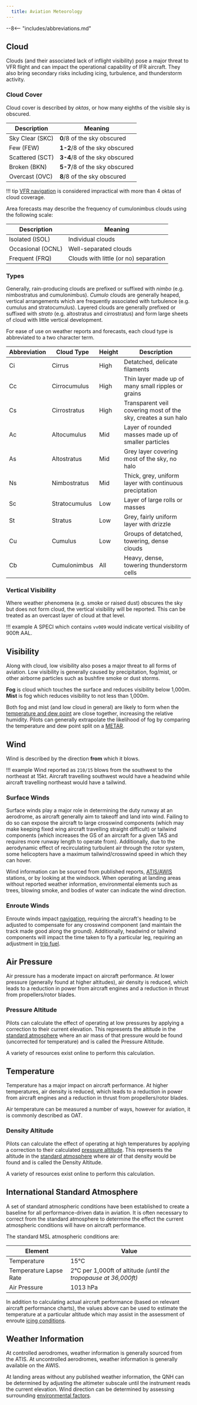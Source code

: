 ```yaml
---
  title: Aviation Meteorology
---
```


--8<-- "includes/abbreviations.md"

## Cloud
Clouds (and their associated lack of inflight visibility) pose a major threat to VFR flight and can impact the operational capability of IFR aircraft. They also bring secondary risks including icing, turbulence, and thunderstorm activity.

### Cloud Cover
Cloud cover is described by *oktas*, or how many eighths of the visible sky is obscured.

| Description | Meaning |
| ---- | ---- |
| Sky Clear (SKC) | **0**/8 of the sky obscured |
| Few (FEW) | **1-2**/8 of the sky obscured |
| Scattered (SCT) | **3-4**/8 of the sky obscured |
| Broken (BKN) | **5-7**/8 of the sky obscured |
| Overcast (OVC) | **8**/8 of the sky obscured |

!!! tip
    [VFR navigation](../navigation/vfrnavigation.md) is considered impractical with more than 4 oktas of cloud coverage.

Area forecasts may describe the frequency of cumulonimbus clouds using the following scale:

| Description | Meaning |
| ---- | ---- |
| Isolated (ISOL) | Individual clouds |
| Occasional (OCNL) | Well-separated clouds |
| Frequent (FRQ) | Clouds with little (or no) separation |

### Types
Generally, rain-producing clouds are prefixed or suffixed with *nimbo* (e.g. nimbostratus and cumulonimbus). *Cumulo* clouds are generally heaped, vertical arrangements which are frequently associated with turbulence (e.g. cumulus and stratocumulus). Layered clouds are generally prefixed or suffixed with *strato* (e.g. altostratus and cirrostratus) and form large sheets of cloud with little vertical development.

For ease of use on weather reports and forecasts, each cloud type is abbreviated to a two character term.

| Abbreviation | Cloud Type | Height | Description |
| --- | --- | --- | --- |
| Ci | Cirrus | High | Detatched, delicate filaments |
| Cc | Cirrocumulus | High | Thin layer made up of many small ripples or grains |
| Cs | Cirrostratus | High | Transparent veil covering most of the sky, creates a sun halo |
| Ac | Altocumulus | Mid | Layer of rounded masses made up of smaller particles |
| As | Altostratus | Mid | Grey layer covering most of the sky, no halo |
| Ns | Nimbostratus | Mid | Thick, grey, uniform layer with continuous preciptation |
| Sc | Stratocumulus | Low | Layer of large rolls or masses |
| St | Stratus | Low | Grey, fairly uniform layer with drizzle |
| Cu | Cumulus | Low | Groups of detatched, towering, dense clouds |
| Cb | Cumulonimbus | All | Heavy, dense, towering thunderstorm cells |

### Vertical Visibility
Where weather phenomena (e.g. smoke or raised dust) obscures the sky but does not form cloud, the vertical visibility will be reported. This can be treated as an overcast layer of cloud at that level.

!!! example
    A SPECI which contains `vv009` would indicate vertical visibility of 900ft AAL.

## Visibility
Along with cloud, low visibility also poses a major threat to all forms of aviation. Low visibility is generally caused by precipitation, fog/mist, or other airborne particles such as bushfire smoke or dust storms.

**Fog** is cloud which touches the surface and reduces visibility below 1,000m. **Mist** is fog which reduces visibility to not less than 1,000m.

Both fog and mist (and low cloud in general) are likely to form when the [temperature and dew point](#temperature) are close together, increasing the relative humidity. Pilots can generally extrapolate the likelihood of fog by comparing the temperature and dew point split on a [METAR](./forecastsandreports.md#metar).

## Wind
Wind is described by the direction **from** which it blows.

!!! example
    Wind reported as `210/15` blows from the southwest to the northeast at 15kt. Aircraft travelling southwest would have a headwind while aircraft travelling northeast would have a tailwind.

### Surface Winds
Surface winds play a major role in determining the duty runway at an aerodrome, as aircraft generally aim to takeoff and land into wind. Failing to do so can expose the aircraft to large crosswind components (which may make keeping fixed wing aircraft travelling straight difficult) or tailwind components (which increases the GS of an aircraft for a given TAS and requires more runway length to operate from). Additionally, due to the aerodynamic effect of recirculating turbulent air through the rotor system, some helicopters have a maximum tailwind/crosswind speed in which they can hover.

Wind information can be sourced from published reports, [ATIS/AWIS](#weather-information) stations, or by looking at the windsock. When operating at landing areas without reported weather information, environmental elements such as trees, blowing smoke, and bodies of water can indicate the wind direction.

### Enroute Winds
Enroute winds impact [navigation](../navigation/vfrnavigation.md), requiring the aircraft's heading to be adjusted to compensate for any crosswind component (and maintain the track made good along the ground). Additionally, headwind or tailwind components will impact the time taken to fly a particular leg, requiring an adjustment in [trip fuel](../flight-planning/fuelplanning.md#flighttrip-fuel).

## Air Pressure
Air pressure has a moderate impact on aircraft performance. At lower pressure (generally found at higher altitudes), air density is reduced, which leads to a reduction in power from aircraft engines and a reduction in thrust from propellers/rotor blades.

### Pressure Altitude
Pilots can calculate the effect of operating at low pressures by applying a correction to their current elevation. This represents the altitude in the [standard atmosphere](#international-standard-atmosphere) where an air mass of that pressure would be found (uncorrected for temperature) and is called the Pressure Altitude. 

A variety of resources exist online to perform this calculation.

## Temperature
Temperature has a major impact on aircraft performance. At higher temperatures, air density is reduced, which leads to a reduction in power from aircraft engines and a reduction in thrust from propellers/rotor blades.

Air temperature can be measured a number of ways, however for aviation, it is commonly described as OAT.

### Density Altitude
Pilots can calculate the effect of operating at high temperatures by applying a correction to their calculated [pressure altitude](#pressure-altitude). This represents the altitude in the [standard atmosphere](#international-standard-atmosphere) where air of that density would be found and is called the Density Altitude. 

A variety of resources exist online to perform this calculation.

## International Standard Atmosphere
A set of standard atmospheric conditions have been established to create a baseline for all performance-driven data in aviation. It is often necessary to correct from the standard atmosphere to determine the effect the current atmospheric conditions will have on aircraft performance.

The standard MSL atmospheric conditions are:

| Element | Value |
| --- | --- |
| Temperature | 15°C |
| Temperature Lapse Rate | 2°C per 1,000ft of altitude *(until the tropopause at 36,000ft)* |
| Air Pressure | 1013 hPa |

In addition to calculating actual aircraft performance (based on relevant aircraft performance charts), the values above can be used to estimate the temperature at a particular altitude which may assist in the assessment of enroute [icing conditions](./hazards.md#icing).

## Weather Information
At controlled aerodromes, weather information is generally sourced from the ATIS. At uncontrolled aerodromes, weather information is generally available on the AWIS.

At landing areas without any published weather information, the QNH can be determined by adjusting the altimeter subscale until the instrument reads the current elevation. Wind direction can be determined by assessing surrounding [environmental factors](#surface-winds).